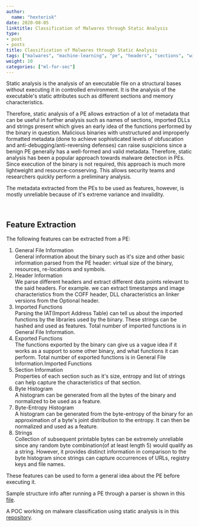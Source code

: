 ```yaml
---
author:
  name: "hexterisk"
date: 2020-08-05
linktitle: Classification of Malwares through Static Analysis
type:
- post
- posts
title: Classification of Malwares through Static Analysis
tags: ["malwares", "machine-learning", "pe", "headers", "sections", "windows", "images"]
weight: 10
categories: ["ml-for-sec"]
---
```


Static analysis is the analysis of an executable file on a structural bases without executing it in controlled environment. It is the analysis of the executable's static attributes such as different sections and memory characteristics.

Therefore, static analysis of a PE allows extraction of a lot of metadata that can be useful in further analysis such as names of sections, imported DLLs and strings present which gives an early idea of the functions performed by the binary in question. Malicious binaries with unstructured and improperly formatted metadata (done to achieve sophisticated levels of obfuscation and anti-debugging/anti-reversing defenses) can raise suspicions since a benign PE generally has a well-formed and valid metadata. Therefore, static analysis has been a popular approach towards malware detection in PEs. Since execution of the binary is not required, this approach is much more lightweight and resource-conserving. This allows security teams and researchers quickly perform a preliminary analysis.

The metadata extracted from the PEs to be used as features, however, is mostly unreliable because of it's extreme variance and invalidity.

&nbsp;

## Feature Extraction

The following features can be extracted from a PE:

1.  General File Information  
    General information about the binary such as it's size and other basic information parsed from the PE header: virtual size of the binary, resources, re-locations and symbols.
2.  Header Information  
    We parse different headers and extract different data points relevant to the said headers. For example. we can extract timestamps and image characteristics from the COFF header, DLL characteristics an linker versions from the Optional header.
3.  Imported Functions  
    Parsing the IAT(Import Address Table) can tell us about the imported functions by the libraries used by the binary. These strings can be hashed and used as features. Total number of imported functions is in General File Information.
4.  Exported Functions  
    The functions exported by the binary can give us a vague idea if it works as a support to some other binary, and what functions it can perform. Total number of exported functions is in General File Information.Imported Functions
5.  Section Information  
    Properties of each section such as it's size, entropy and list of strings can help capture the characteristics of that section.
6.  Byte Histogram  
    A histogram can be generated from all the bytes of the binary and normalized to be used as a feature.
7.  Byte-Entropy Histogram  
    A histogram can be generated from the byte-entropy of the binary for an approximation of a byte's joint distribution to the entropy. It can then be normalized and used as a feature.
8.  Strings  
    Collection of subsequent printable bytes can be extremely unreliable since any random byte combination(of at least length 5) would qualify as a string. However, it provides distinct information in comparison to the byte histogram since strings can capture occurrences of URLs, registry keys and file names.

These features can be used to form a general idea about the PE before executing it.

Sample structure info after running a PE through a parser is shown in this [file](https://github.com/hexterisk/static-malwired/blob/master/static_info.txt).

A POC working on malware classification using static analysis is in this [repository](https://github.com/hexterisk/static-malwired).